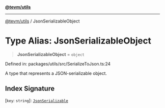 [**@tevm/utils**](../README.md)

***

[@tevm/utils](../globals.md) / JsonSerializableObject

# Type Alias: JsonSerializableObject

> **JsonSerializableObject** = `object`

Defined in: packages/utils/src/SerializeToJson.ts:24

A type that represents a JSON-serializable object.

## Index Signature

\[`key`: `string`\]: [`JsonSerializable`](JsonSerializable.md)
